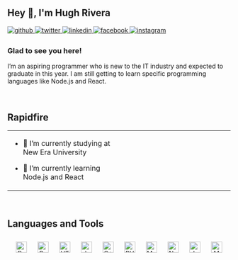 ## Hey 👋, I'm Hugh Rivera  
  

<a href="https://github.com/hughrivera" target="_blank">
<img src=https://img.shields.io/badge/github-%2324292e.svg?&style=for-the-badge&logo=github&logoColor=white alt=github style="margin-bottom: 5px;" />
</a>
<a href="https://twitter.com/hyutarls" target="_blank">
<img src=https://img.shields.io/badge/twitter-%2300acee.svg?&style=for-the-badge&logo=twitter&logoColor=white alt=twitter style="margin-bottom: 5px;" />
</a>
<a href="https://linkedin.com/in/iamrishavanand" target="_blank">
<img src=https://img.shields.io/badge/linkedin-%231E77B5.svg?&style=for-the-badge&logo=linkedin&logoColor=white alt=linkedin style="margin-bottom: 5px;" />
</a>
<a href="https://www.facebook.com/Hugh Rivera" target="_blank">
<img src=https://img.shields.io/badge/facebook-%232E87FB.svg?&style=for-the-badge&logo=facebook&logoColor=white alt=facebook style="margin-bottom: 5px;" />
</a>
<a href="https://instagram.com/hyutarls" target="_blank">
<img src=https://img.shields.io/badge/instagram-%23000000.svg?&style=for-the-badge&logo=instagram&logoColor=white alt=instagram style="margin-bottom: 5px;" />
</a>  
  



### Glad to see you here!  
I’m an aspiring programmer who is new to the IT industry and expected to graduate in this year. I am still getting to learn specific programming languages like Node.js and React.  
  

<br/>  


## Rapidfire  
<table><tr><td valign="top" width="50%">

- 🔭 I’m currently studying at New Era University  
  

- 🌱 I’m currently learning Node.js and React  


</td><td valign="top" width="50%">



</td></tr></table>  

<br/>  


## Languages and Tools  
<div align="center">  
<a href="https://reactjs.org/" target="_blank"><img style="margin: 10px" src="https://profilinator.rishav.dev/?fbclid=IwAR3Kh1oDiByeyXw8LebCrC3iZFT9QkwGhZpv6PmOijVqWWaHx58IGgCXVJQskills-assets/react-original-wordmark.svg" alt="React" height="25" /></a>  
<a href="https://getbootstrap.com/docs/3.4/javascript/" target="_blank"><img style="margin: 10px" src="https://profilinator.rishav.dev/?fbclid=IwAR3Kh1oDiByeyXw8LebCrC3iZFT9QkwGhZpv6PmOijVqWWaHx58IGgCXVJQskills-assets/bootstrap-plain.svg" alt="Bootstrap" height="25" /></a>  
<a href="https://en.wikipedia.org/wiki/HTML5" target="_blank"><img style="margin: 10px" src="https://profilinator.rishav.dev/?fbclid=IwAR3Kh1oDiByeyXw8LebCrC3iZFT9QkwGhZpv6PmOijVqWWaHx58IGgCXVJQskills-assets/html5-original-wordmark.svg" alt="HTML5" height="25" /></a>  
<a href="https://www.javascript.com/" target="_blank"><img style="margin: 10px" src="https://profilinator.rishav.dev/?fbclid=IwAR3Kh1oDiByeyXw8LebCrC3iZFT9QkwGhZpv6PmOijVqWWaHx58IGgCXVJQskills-assets/javascript-original.svg" alt="JavaScript" height="25" /></a>  
<a href="https://www.cplusplus.com/" target="_blank"><img style="margin: 10px" src="https://profilinator.rishav.dev/?fbclid=IwAR3Kh1oDiByeyXw8LebCrC3iZFT9QkwGhZpv6PmOijVqWWaHx58IGgCXVJQskills-assets/cplusplus-original.svg" alt="C++" height="25" /></a>  
<a href="https://www.php.net/" target="_blank"><img style="margin: 10px" src="https://profilinator.rishav.dev/?fbclid=IwAR3Kh1oDiByeyXw8LebCrC3iZFT9QkwGhZpv6PmOijVqWWaHx58IGgCXVJQskills-assets/php-original.svg" alt="PHP" height="25" /></a>  
<a href="https://www.mysql.com/" target="_blank"><img style="margin: 10px" src="https://profilinator.rishav.dev/?fbclid=IwAR3Kh1oDiByeyXw8LebCrC3iZFT9QkwGhZpv6PmOijVqWWaHx58IGgCXVJQskills-assets/mysql-original-wordmark.svg" alt="MySQL" height="25" /></a>  
<a href="https://nodejs.org/" target="_blank"><img style="margin: 10px" src="https://profilinator.rishav.dev/?fbclid=IwAR3Kh1oDiByeyXw8LebCrC3iZFT9QkwGhZpv6PmOijVqWWaHx58IGgCXVJQskills-assets/nodejs-original-wordmark.svg" alt="Node.js" height="25" /></a>  
<a href="https://www.java.com/" target="_blank"><img style="margin: 10px" src="https://profilinator.rishav.dev/?fbclid=IwAR3Kh1oDiByeyXw8LebCrC3iZFT9QkwGhZpv6PmOijVqWWaHx58IGgCXVJQskills-assets/java-original-wordmark.svg" alt="Java" height="25" /></a>  
<a href="https://www.mongodb.com/" target="_blank"><img style="margin: 10px" src="https://profilinator.rishav.dev/?fbclid=IwAR3Kh1oDiByeyXw8LebCrC3iZFT9QkwGhZpv6PmOijVqWWaHx58IGgCXVJQskills-assets/mongodb-original-wordmark.svg" alt="MongoDB" height="25" /></a>  
</div>  

<br/>  


<br/>  

  

<br/>  

  

<br/>  


<br />

